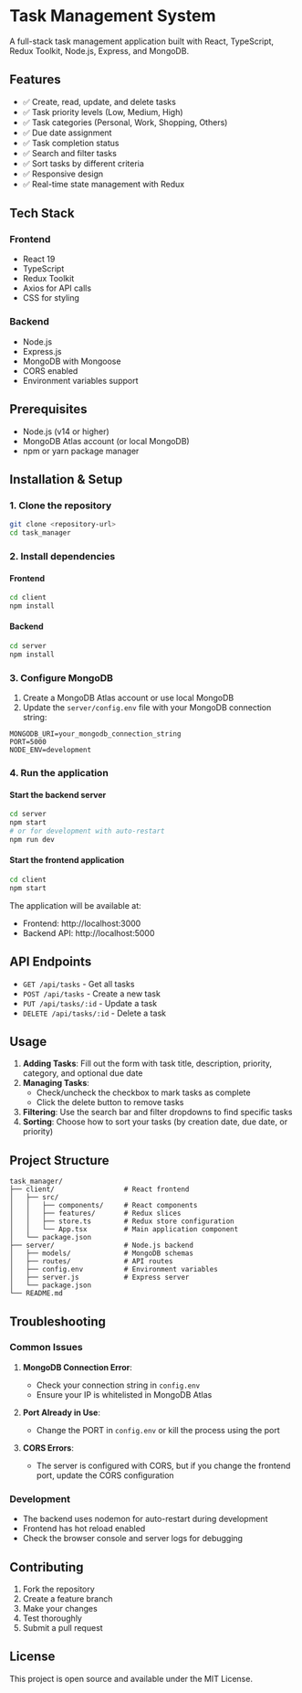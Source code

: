 # Task Management System

A full-stack task management application built with React, TypeScript, Redux Toolkit, Node.js, Express, and MongoDB.

## Features

- ✅ Create, read, update, and delete tasks
- ✅ Task priority levels (Low, Medium, High)
- ✅ Task categories (Personal, Work, Shopping, Others)
- ✅ Due date assignment
- ✅ Task completion status
- ✅ Search and filter tasks
- ✅ Sort tasks by different criteria
- ✅ Responsive design
- ✅ Real-time state management with Redux

## Tech Stack

### Frontend
- React 19
- TypeScript
- Redux Toolkit
- Axios for API calls
- CSS for styling

### Backend
- Node.js
- Express.js
- MongoDB with Mongoose
- CORS enabled
- Environment variables support

## Prerequisites

- Node.js (v14 or higher)
- MongoDB Atlas account (or local MongoDB)
- npm or yarn package manager

## Installation & Setup

### 1. Clone the repository
```bash
git clone <repository-url>
cd task_manager
```

### 2. Install dependencies

#### Frontend
```bash
cd client
npm install
```

#### Backend
```bash
cd server
npm install
```

### 3. Configure MongoDB

1. Create a MongoDB Atlas account or use local MongoDB
2. Update the `server/config.env` file with your MongoDB connection string:
```
MONGODB_URI=your_mongodb_connection_string
PORT=5000
NODE_ENV=development
```

### 4. Run the application

#### Start the backend server
```bash
cd server
npm start
# or for development with auto-restart
npm run dev
```

#### Start the frontend application
```bash
cd client
npm start
```

The application will be available at:
- Frontend: http://localhost:3000
- Backend API: http://localhost:5000

## API Endpoints

- `GET /api/tasks` - Get all tasks
- `POST /api/tasks` - Create a new task
- `PUT /api/tasks/:id` - Update a task
- `DELETE /api/tasks/:id` - Delete a task

## Usage

1. **Adding Tasks**: Fill out the form with task title, description, priority, category, and optional due date
2. **Managing Tasks**: 
   - Check/uncheck the checkbox to mark tasks as complete
   - Click the delete button to remove tasks
3. **Filtering**: Use the search bar and filter dropdowns to find specific tasks
4. **Sorting**: Choose how to sort your tasks (by creation date, due date, or priority)

## Project Structure

```
task_manager/
├── client/                 # React frontend
│   ├── src/
│   │   ├── components/     # React components
│   │   ├── features/       # Redux slices
│   │   ├── store.ts        # Redux store configuration
│   │   └── App.tsx         # Main application component
│   └── package.json
├── server/                 # Node.js backend
│   ├── models/             # MongoDB schemas
│   ├── routes/             # API routes
│   ├── config.env          # Environment variables
│   ├── server.js           # Express server
│   └── package.json
└── README.md
```

## Troubleshooting

### Common Issues

1. **MongoDB Connection Error**: 
   - Check your connection string in `config.env`
   - Ensure your IP is whitelisted in MongoDB Atlas

2. **Port Already in Use**:
   - Change the PORT in `config.env` or kill the process using the port

3. **CORS Errors**:
   - The server is configured with CORS, but if you change the frontend port, update the CORS configuration

### Development

- The backend uses nodemon for auto-restart during development
- Frontend has hot reload enabled
- Check the browser console and server logs for debugging

## Contributing

1. Fork the repository
2. Create a feature branch
3. Make your changes
4. Test thoroughly
5. Submit a pull request

## License

This project is open source and available under the MIT License.
